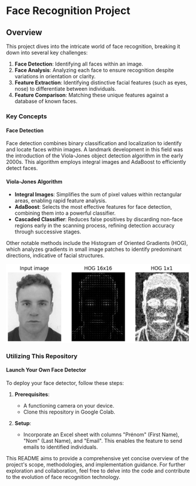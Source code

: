 # Face Recognition Project

## Overview

This project dives into the intricate world of face recognition, breaking it down into several key challenges:

1. **Face Detection**: Identifying all faces within an image.
2. **Face Analysis**: Analyzing each face to ensure recognition despite variations in orientation or clarity.
3. **Feature Extraction**: Identifying distinctive facial features (such as eyes, nose) to differentiate between individuals.
4. **Feature Comparison**: Matching these unique features against a database of known faces.

### Key Concepts

#### Face Detection
Face detection combines binary classification and localization to identify and locate faces within images. A landmark development in this field was the introduction of the Viola-Jones object detection algorithm in the early 2000s. This algorithm employs integral images and AdaBoost to efficiently detect faces.

#### Viola-Jones Algorithm
- **Integral Images**: Simplifies the sum of pixel values within rectangular areas, enabling rapid feature analysis.
- **AdaBoost**: Selects the most effective features for face detection, combining them into a powerful classifier.
- **Cascaded Classifier**: Reduces false positives by discarding non-face regions early in the scanning process, refining detection accuracy through successive stages.

Other notable methods include the Histogram of Oriented Gradients (HOG), which analyzes gradients in small image patches to identify predominant directions, indicative of facial structures.

![img](./img/HOG.png)

### Utilizing This Repository

#### Launch Your Own Face Detector
To deploy your face detector, follow these steps:

1. **Prerequisites**:
   - A functioning camera on your device.
   - Clone this repository in Google Colab.

2. **Setup**:
   - Incorporate an Excel sheet with columns "Prénom" (First Name), "Nom" (Last Name), and "Email". This enables the feature to send emails to identified individuals.

This README aims to provide a comprehensive yet concise overview of the project's scope, methodologies, and implementation guidance. For further exploration and collaboration, feel free to delve into the code and contribute to the evolution of face recognition technology.
